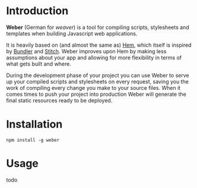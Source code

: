 # Introduction

**Weber** (German for *weaver*) is a tool for compiling scripts, stylesheets and templates when building Javascript
web applications.

It is heavily based on (and almost the same as) [Hem](https://github.com/maccman/hem), which itself is inspired by
[Bundler](http://gembundler.com/) and [Stitch](https://github.com/sstephenson/stitch). Weber improves upon Hem by
making less assumptions about your app and allowing for more flexibility in terms of what gets built and where.

During the development phase of your project you can use Weber to serve up your compiled scripts and stylesheets on
every request, saving you the work of compiling every change you make to your source files. When it comes times to
push your project into production Weber will generate the final static resources ready to be deployed.

# Installation

    npm install -g weber

# Usage

todo